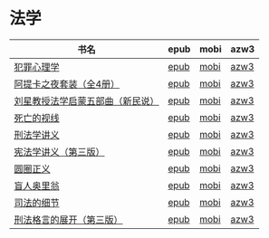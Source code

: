 # 法学

| 书名 | epub | mobi | azw3 |
| --- | --- | --- | --- |
| [犯罪心理学](http://ct.dalanmei.com/f/31084289-771241113-e7f2c6) | [epub](http://ct.dalanmei.com/f/31084289-771241113-e7f2c6) | [mobi](http://ct.dalanmei.com/f/31084289-771229521-f3cdad) | [azw3](http://ct.dalanmei.com/f/31084289-771233203-e383c0) |
| [阿提卡之夜套装（全4册）](http://ct.dalanmei.com/f/31084289-771246196-95de06) | [epub](http://ct.dalanmei.com/f/31084289-771246196-95de06) | [mobi](http://ct.dalanmei.com/f/31084289-771230515-47a623) | [azw3](http://ct.dalanmei.com/f/31084289-771235921-e9fce3) |
| [刘星教授法学启蒙五部曲（新民说）](http://ct.dalanmei.com/f/31084289-771246342-9c3b28) | [epub](http://ct.dalanmei.com/f/31084289-771246342-9c3b28) | [mobi](http://ct.dalanmei.com/f/31084289-771230824-7c565d) | [azw3](http://ct.dalanmei.com/f/31084289-771236077-fb062e) |
| [死亡的视线](http://ct.dalanmei.com/f/31084289-572075578-431e14) | [epub](http://ct.dalanmei.com/f/31084289-572075578-431e14) | [mobi](http://ct.dalanmei.com/f/31084289-571730552-1d1505) | [azw3](http://ct.dalanmei.com/f/31084289-572093495-91bef6) |
| [刑法学讲义](http://ct.dalanmei.com/f/31084289-572092695-a71fee) | [epub](http://ct.dalanmei.com/f/31084289-572092695-a71fee) | [mobi](http://ct.dalanmei.com/f/31084289-571727259-d5df6e) | [azw3](http://ct.dalanmei.com/f/31084289-572114093-c88601) |
| [宪法学讲义（第三版）](http://ct.dalanmei.com/f/31084289-572114167-06072d) | [epub](http://ct.dalanmei.com/f/31084289-572114167-06072d) | [mobi](http://ct.dalanmei.com/f/31084289-571713920-e4116f) | [azw3](http://ct.dalanmei.com/f/31084289-572127222-996c8f) |
| [圆圈正义](http://ct.dalanmei.com/f/31084289-572114779-dcfe31) | [epub](http://ct.dalanmei.com/f/31084289-572114779-dcfe31) | [mobi](http://ct.dalanmei.com/f/31084289-571711338-307ecd) | [azw3](http://ct.dalanmei.com/f/31084289-572133848-3c0f4d) |
| [盲人奥里翁](http://ct.dalanmei.com/f/31084289-572127043-f2eff3) | [epub](http://ct.dalanmei.com/f/31084289-572127043-f2eff3) | [mobi](http://ct.dalanmei.com/f/31084289-571594242-a2265a) | [azw3](http://ct.dalanmei.com/f/31084289-571984787-4dfbae) |
| [司法的细节](None) | [epub](None) | [mobi](None) | [azw3](None) |
| [刑法格言的展开（第三版）](http://ct.dalanmei.com/f/31084289-571790600-585491) | [epub](http://ct.dalanmei.com/f/31084289-571790600-585491) | [mobi](http://ct.dalanmei.com/f/31084289-571457550-b271c9) | [azw3](http://ct.dalanmei.com/f/31084289-571897459-d03897) |
